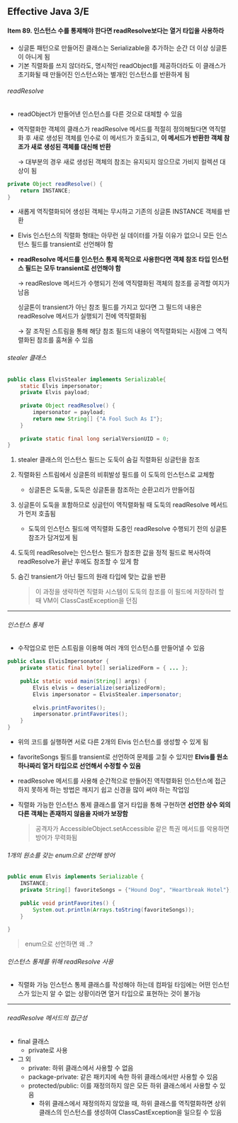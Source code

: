 ## Effective Java 3/E

#### Item 89. 인스턴스 수를 통제해야 한다면 readResolve보다는 열거 타입을 사용하라

- 싱글톤 패턴으로 만들어진 클래스는 Serializable을 추가하는 순간 더 이상 싱글톤이 아니게 됨
- 기본 직렬화를 쓰지 않더라도, 명시적인 readObject를 제공하더라도 이 클래스가 초기화될 때 만들어진 인스턴스와는 별개인 인스턴스를 반환하게 됨

###### readResolve

- readObject가 만들어낸 인스턴스를 다른 것으로 대체할 수 있음

- 역직렬화한 객체의 클래스가 readResolve 메서드를 적절히 정의해뒀다면 역직렬화 후 새로 생성된 객체를 인수로 이 메서드가 호출되고, **이 메서드가 반환한 객체 참조가 새로 생성된 객체를 대신해 반환**

  → 대부분의 경우 새로 생성된 객체의 참조는 유지되지 않으므로 가비지 컬렉션 대상이 됨

```java
private Object readResolve() {
	return INSTANCE;
}
```

- 새롭게 역직렬화되어 생성된 객체는 무시하고 기존의 싱글톤 INSTANCE 객체를 반환

- Elvis 인스턴스의 직렬화 형태는 아무런 실 데이터를 가질 이유가 없으니 모든 인스턴스 필드를 transient로 선언해야 함

- **readResolve 메서드를 인스턴스 통제 목적으로 사용한다면 객체 참조 타입 인스턴스 필드는 모두 transient로 선언해야 함**

  → readReslove 메서드가 수행되기 전에 역직렬화된 객체의 참조를 공격할 여지가 남음

  싱글톤이 transient가 아닌 참조 필드를 가지고 있다면 그 필드의 내용은 readResolve 메서드가 실행되기 전에 역직렬화됨

  → 잘 조작된 스트림을 통해 해당 참조 필드의 내용이 역직렬화되는 시점에 그 역직렬화된 참조를 훔쳐올 수 있음	

###### stealer 클래스

```java
public class ElvisStealer implements Serializable{
	static Elvis impersonator;
	private Elvis payload;
	
	private Object readResolve() {
		impersonator = payload;
		return new String[] {"A Fool Such As I"};
	}
	
	private static final long serialVersionUID = 0;
}
```

1. stealer 클래스의 인스턴스 필드는 도둑이 숨길 직렬화된 싱글턴을 참조

2. 직렬화된 스트림에서 싱글톤의 비휘발성 필드를 이 도둑의 인스턴스로 교체함
   - 싱글톤은 도둑을, 도둑은 싱글톤을 참조하는 순환고리가 만들어짐
3. 싱글톤이 도둑을 포함하므로 싱글턴이 역직렬화될 때 도둑의 readResolve 메서드가 먼저 호출됨
   - 도둑의 인스턴스 필드에 역직렬화 도중인 readResolve 수행되기 전의 싱글톤 참조가 담겨있게 됨

4. 도둑의 readResolve는 인스턴스 필드가 참조한 값을 정적 필드로 복사하여 readResolve가 끝난 후에도 참조할 수 있게 함

5. 숨긴 transient가 아닌 필드의 원래 타입에 맞는 값을 반환

   > 이 과정을 생략하면 직렬화 시스템이 도둑의 참조를 이 필드에 저장하려 할 때 VM이 ClassCastException을 던짐

-----

###### 인스턴스 통제

- 수작업으로 만든 스트림을 이용해 여러 개의 인스턴스를 만들어낼 수 있음

```java
public class ElvisImpersonator {
	private static final byte[] serializedForm = { ... };
	
	public static void main(String[] args) {
		Elvis elvis = deserialize(serializedForm);
		Elvis impersonator = ElvisStealer.impersonator;
		
		elvis.printFavorites();
		impersonator.printFavorites();
	}
}
```

- 위의 코드를 실행하면 서로 다른 2개의 Elvis 인스턴스를 생성할 수 있게 됨

- favoriteSongs 필드를 transient로 선언하여 문제를 고칠 수 있지만 **Elvis를 원소 하나짜리 열거 타입으로 선언해서 수정할 수 있음**

- readResolve 메서드를 사용해 순간적으로 만들어진 역직렬화된 인스턴스에 접근하지 못하게 하는 방법은 깨지기 쉽고 신경을 많이 써야 하는 작업임

- 직렬화 가능한 인스턴스 통제 클래스를 열거 타입을 통해 구현하면 **선언한 상수 외의 다른 객체는 존재하지 않음을 자바가 보장함**

  > 공격자가 AccessibleObject.setAccessible 같은 특권 메서드를 악용하면 방어가 무력화됨

###### 1개의 원소를 갖는 enum으로 선언해 방어

```java
public enum Elvis implements Serializable {
	INSTANCE;
	private String[] favoriteSongs = {"Hound Dog", "Heartbreak Hotel"};
	
	public void printFavorites() {
		System.out.println(Arrays.toString(favoriteSongs));
	}
	
}
```

> enum으로 선언하면 왜 ..?

###### 인스턴스 통제를 위해 readResolve 사용

- 직렬화 가능 인스턴스 통제 클래스를 작성해야 하는데 컴파일 타임에는 어떤 인스턴스가 있는지 알 수 없는 상황이라면 열거 타입으로 표현하는 것이 불가능

-----

###### readResolve 메서드의 접근성

- final 클래스
  - private로 사용
- 그 외
  - private: 하위 클래스에서 사용할 수 없음
  - package-private: 같은 패키지에 속한 하위 클래스에서만 사용할 수 있음
  - protected/public: 이를 재정의하지 않은 모든 하위 클래스에서 사용할 수 있음
    - 하위 클래스에서 재정의하지 않았을 때, 하위 클래스를 역직렬화하면 상위 클래스의 인스턴스를 생성하여 ClassCastException을 일으킬 수 있음
